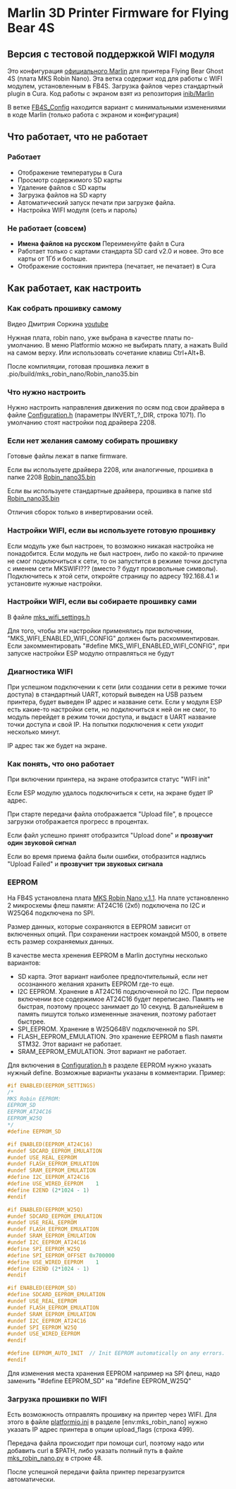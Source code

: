 # Marlin 3D Printer Firmware for Flying Bear 4S

## Версия с тестовой поддержкой WIFI модуля

Это конфигурация [официального Marlin](https://github.com/MarlinFirmware/Marlin) для принтера Flying Bear Ghost 4S (плата MKS Robin Nano).
Эта ветка содержит код для работы с WIFI модулем, установленным в FB4S. Загрузка файлов через стандартный plugin в Cura.
Код работы с экраном взят из репозитория [inib/Marlin](https://github.com/inib/Marlin)

В ветке [FB4S_Config](https://github.com/Sergey1560/Marlin_FB4S/tree/FB4S_Config) находится вариант с минимальными изменениями в коде Marlin (только работа с экраном и конфигурация)

## Что работает, что не работает

### Работает

* Отображение температуры в Cura
* Просмотр содержимого SD карты
* Удаление файлов с SD карты
* Загрузка файлов на SD карту
* Автоматический запуск печати при загрузке файла.
* Настройка WIFI модуля (сеть и пароль)

### Не работает (совсем)

* **Имена файлов на русском** Переименуйте файл в Cura
* Работает только с картами стандарта SD card v2.0 и новее. Это все карты от 1Гб и больше.
* Отображение состояния принтера (печатает, не печатает) в Cura

## Как работает, как настроить

### Как собрать прошивку самому

Видео Дмитрия Соркина [youtube](https://www.youtube.com/watch?v=HirIZk0rWOQ)

Нужная плата, robin nano, уже выбрана в качестве платы по-умолчанию. В меню Platformio можно не выбирать плату, а нажать Build на самом верху. Или использовать сочетание клавиш Ctrl+Alt+B.

После компиляции, готовая прошивка лежит в .pio/build/mks_robin_nano/Robin_nano35.bin

### Что нужно настроить

Нужно настроить направления движения по осям под свои драйвера в файле [Configuration.h](./Marlin/Configuration.h) (параметры INVERT_?_DIR, строка 1071). По умолчанию стоят настройки под драйвера 2208.

### Если нет желания самому собирать прошивку

Готовые файлы лежат в папке firmware.

Если вы используете драйвера 2208, или аналогичные, прошивка в папке 2208 [Robin_nano35.bin](./firmware/2208/Robin_nano35.bin)

Если вы используете стандартные драйвера, прошивка в папке std [Robin_nano35.bin](./firmware/std/Robin_nano35.bin)

Отличия сборок только в инвертировании осей.

### Настройки WIFI, если вы используете готовую прошивку

Если модуль уже был настроен, то возможно никакая настройка не понадобится. Если модуль не был настроен, либо по какой-то причине не смог подключиться к сети, то он запустится в режиме точки доступа с именем сети MKSWIFI??? (вместо ? будут произвольные символы). Подключитесь к этой сети, откройте страницу по адресу 192.168.4.1 и установите нужные настройки.

### Настройки WIFI, если вы собираете прошивку сами

В файле [mks_wifi_settings.h](./Marlin/src/module/mks_wifi/mks_wifi_settings.h)

Для того, чтобы эти настройки применялись при включении, "MKS_WIFI_ENABLED_WIFI_CONFIG" должен быть раскомментирован. Если закомментировать "#define MKS_WIFI_ENABLED_WIFI_CONFIG", при запуске настройки ESP модулю отправляться не будут

### Диагностика WIFI

При успешном подключении к сети (или создании сети в режиме точки доступа) в стандартный UART, который выведен на USB разъем принтера, будет выведен IP адрес и название сети. Если у модуля ESP есть какие-то настройки сети, но подключиться к ней он не смог, то модуль перейдет в режим точки доступа, и выдаст в UART название точки доступа и свой IP. На попытки подключения к сети уходит несколько минут.

IP адрес так же будет на экране.

### Как понять, что оно работает

При включении принтера, на экране отобразится статус "WIFI init"

Если ESP модулю удалось подключиться к сети, на экране будет IP адрес.

При старте передачи файла отображается "Upload file", в процессе загрузки отображается прогресс в процентах.

Если файл успешно принят отобразится "Upload done" и **прозвучит один звуковой сигнал**

Если во время приема файла были ошибки, отобразится надпись "Upload Failed" и **прозвучит три звуковых сигнала**

### EEPROM

На FB4S установлена плата [MKS Robin Nano v.1.1](https://fbghost.info/bin/view/Main/%D0%AD%D0%BB%D0%B5%D0%BA%D1%82%D1%80%D0%B8%D0%BA%D0%B0%20%2F%20%D0%AD%D0%BB%D0%B5%D0%BA%D1%82%D1%80%D0%BE%D0%BD%D0%B8%D0%BA%D0%B0/%D0%A3%D0%BF%D1%80%D0%B0%D0%B2%D0%BB%D1%8F%D1%8E%D1%89%D0%B0%D1%8F%20%D0%BF%D0%BB%D0%B0%D1%82%D0%B0/MKS%20Robin%20Nano%20V1.1/). На плате установленно 2 микросхемы флеш памяти: AT24C16 (2кб) подключена по I2C и W25Q64 подключена по SPI.

Размер данных, которые сохраняются в EEPROM зависит от включенных опций. При сохранении настроек командой M500, в ответе есть размер сохраняемых данных.

В качестве места хренения EEPROM в Marlin доступны несколько вариантов:

* SD карта. Этот вариант наиболее предпочтительный, если нет осознанного желания хранить EEPROM где-то еще.
* I2C EEPROM. Хранение в AT24C16 подключенной по I2C. При первом включении все содержимое AT24C16 будет переписано. Память не быстрая, поэтому процесс занимает до 10 секунд. В дальнейшем в память пишутся только измененные значения, поэтому работает быстрее.
* SPI_EEPROM. Хранение в W25Q64BV подключенной по SPI.
* FLASH_EEPROM_EMULATION. Это хранение EEPROM в flash памяти STM32. Этот вариант не работает.
* SRAM_EEPROM_EMULATION.  Этот вариант не работает.

Для включения в [Configuration.h](./Marlin/Configuration.h) в разделе EEPROM нужно указать нужный define. Возможные варианты указаны в комментарии. Пример:

```C
#if ENABLED(EEPROM_SETTINGS)
/*
MKS Robin EEPROM:
EEPROM_SD
EEPROM_AT24C16
EEPROM_W25Q
*/
#define EEPROM_SD

#if ENABLED(EEPROM_AT24C16)
#undef SDCARD_EEPROM_EMULATION
#undef USE_REAL_EEPROM
#undef FLASH_EEPROM_EMULATION
#undef SRAM_EEPROM_EMULATION
#define I2C_EEPROM_AT24C16
#define USE_WIRED_EEPROM    1
#define E2END (2*1024 - 1)
#endif

#if ENABLED(EEPROM_W25Q)
#undef SDCARD_EEPROM_EMULATION
#undef USE_REAL_EEPROM
#undef FLASH_EEPROM_EMULATION
#undef SRAM_EEPROM_EMULATION
#undef I2C_EEPROM_AT24C16
#define SPI_EEPROM_W25Q
#define SPI_EEPROM_OFFSET 0x700000
#define USE_WIRED_EEPROM    1
#define E2END (2*1024 - 1)
#endif

#if ENABLED(EEPROM_SD)
#define SDCARD_EEPROM_EMULATION
#undef USE_REAL_EEPROM
#undef FLASH_EEPROM_EMULATION
#undef SRAM_EEPROM_EMULATION
#undef I2C_EEPROM_AT24C16
#undef SPI_EEPROM_W25Q
#undef USE_WIRED_EEPROM 
#endif

#define EEPROM_AUTO_INIT  // Init EEPROM automatically on any errors.
#endif
```

Для изменения места хранения EEPROM например на SPI флеш, надо заменить "#define EEPROM_SD" на "#define EEPROM_W25Q"

### Загрузка прошивки по WIFI

Есть возможность отправлять прошивку на принтер через WIFI. Для этого в файле [platformio.ini](./platformio.ini) в разделе [env:mks_robin_nano] нужно указать IP адрес принтера в опции upload_flags (строка 499).

Передача файла происходит при помощи curl, поэтому надо или добавить curl в $PATH, либо указать полный путь в файле [mks_robin_nano.py](./buildroot/share/PlatformIO/scripts/mks_robin_nano.py) в строке 48.

После успешной передачи файла принтер перезагрузится автоматически.
